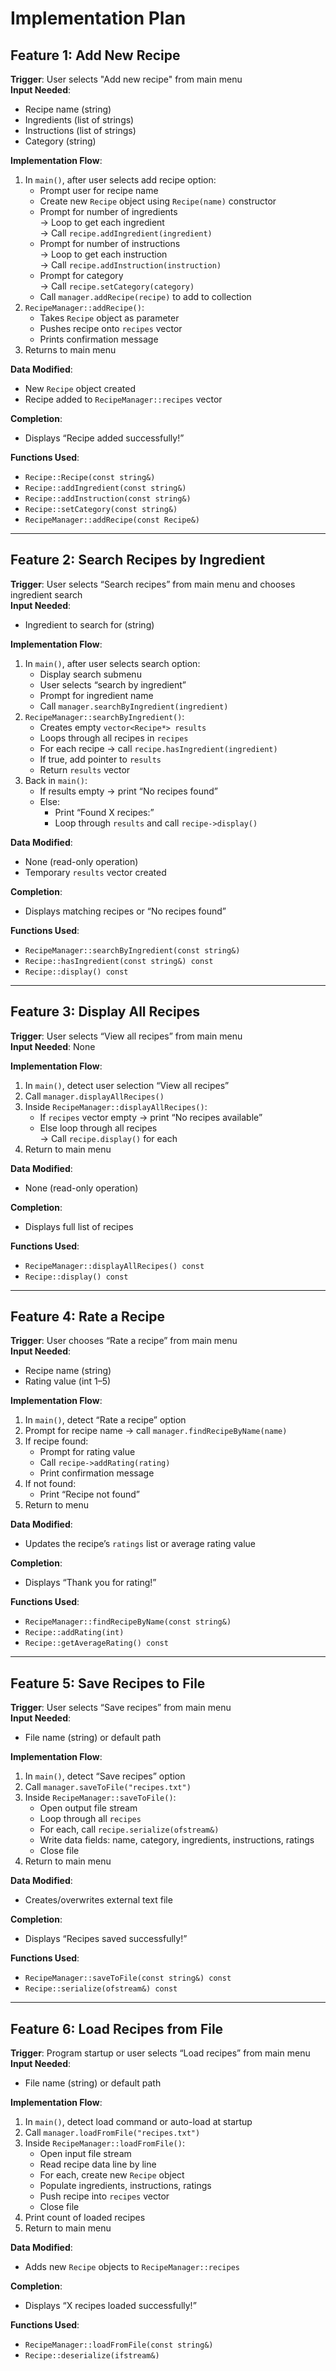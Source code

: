 # Implementation Plan

## Feature 1: Add New Recipe
**Trigger**: User selects "Add new recipe" from main menu  
**Input Needed**:
- Recipe name (string)
- Ingredients (list of strings)
- Instructions (list of strings)
- Category (string)

**Implementation Flow**:
1. In `main()`, after user selects add recipe option:
   - Prompt user for recipe name
   - Create new `Recipe` object using `Recipe(name)` constructor
   - Prompt for number of ingredients  
     → Loop to get each ingredient  
     → Call `recipe.addIngredient(ingredient)`
   - Prompt for number of instructions  
     → Loop to get each instruction  
     → Call `recipe.addInstruction(instruction)`
   - Prompt for category  
     → Call `recipe.setCategory(category)`
   - Call `manager.addRecipe(recipe)` to add to collection
2. `RecipeManager::addRecipe()`:
   - Takes `Recipe` object as parameter
   - Pushes recipe onto `recipes` vector
   - Prints confirmation message
3. Returns to main menu

**Data Modified**:
- New `Recipe` object created
- Recipe added to `RecipeManager::recipes` vector

**Completion**:
- Displays “Recipe added successfully!”

**Functions Used**:
- `Recipe::Recipe(const string&)`
- `Recipe::addIngredient(const string&)`
- `Recipe::addInstruction(const string&)`
- `Recipe::setCategory(const string&)`
- `RecipeManager::addRecipe(const Recipe&)`

---

## Feature 2: Search Recipes by Ingredient
**Trigger**: User selects “Search recipes” from main menu and chooses ingredient search  
**Input Needed**:
- Ingredient to search for (string)

**Implementation Flow**:
1. In `main()`, after user selects search option:
   - Display search submenu
   - User selects “search by ingredient”
   - Prompt for ingredient name
   - Call `manager.searchByIngredient(ingredient)`
2. `RecipeManager::searchByIngredient()`:
   - Creates empty `vector<Recipe*> results`
   - Loops through all recipes in `recipes`
   - For each recipe → call `recipe.hasIngredient(ingredient)`
   - If true, add pointer to `results`
   - Return `results` vector
3. Back in `main()`:
   - If results empty → print “No recipes found”
   - Else:
      - Print “Found X recipes:”
      - Loop through `results` and call `recipe->display()`

**Data Modified**:
- None (read-only operation)
- Temporary `results` vector created

**Completion**:
- Displays matching recipes or “No recipes found”

**Functions Used**:
- `RecipeManager::searchByIngredient(const string&)`
- `Recipe::hasIngredient(const string&) const`
- `Recipe::display() const`

---

## Feature 3: Display All Recipes
**Trigger**: User selects “View all recipes” from main menu  
**Input Needed**: None

**Implementation Flow**:
1. In `main()`, detect user selection “View all recipes”
2. Call `manager.displayAllRecipes()`
3. Inside `RecipeManager::displayAllRecipes()`:
   - If `recipes` vector empty → print “No recipes available”
   - Else loop through all recipes  
     → Call `recipe.display()` for each
4. Return to main menu

**Data Modified**:
- None (read-only operation)

**Completion**:
- Displays full list of recipes

**Functions Used**:
- `RecipeManager::displayAllRecipes() const`
- `Recipe::display() const`

---

## Feature 4: Rate a Recipe
**Trigger**: User chooses “Rate a recipe” from main menu  
**Input Needed**:
- Recipe name (string)
- Rating value (int 1–5)

**Implementation Flow**:
1. In `main()`, detect “Rate a recipe” option
2. Prompt for recipe name → call `manager.findRecipeByName(name)`
3. If recipe found:
   - Prompt for rating value
   - Call `recipe->addRating(rating)`
   - Print confirmation message
4. If not found:
   - Print “Recipe not found”
5. Return to menu

**Data Modified**:
- Updates the recipe’s `ratings` list or average rating value

**Completion**:
- Displays “Thank you for rating!”

**Functions Used**:
- `RecipeManager::findRecipeByName(const string&)`
- `Recipe::addRating(int)`
- `Recipe::getAverageRating() const`

---

## Feature 5: Save Recipes to File
**Trigger**: User selects “Save recipes” from main menu  
**Input Needed**:
- File name (string) or default path

**Implementation Flow**:
1. In `main()`, detect “Save recipes” option
2. Call `manager.saveToFile("recipes.txt")`
3. Inside `RecipeManager::saveToFile()`:
   - Open output file stream
   - Loop through all `recipes`
   - For each, call `recipe.serialize(ofstream&)`
   - Write data fields: name, category, ingredients, instructions, ratings
   - Close file
4. Return to main menu

**Data Modified**:
- Creates/overwrites external text file

**Completion**:
- Displays “Recipes saved successfully!”

**Functions Used**:
- `RecipeManager::saveToFile(const string&) const`
- `Recipe::serialize(ofstream&) const`

---

## Feature 6: Load Recipes from File
**Trigger**: Program startup or user selects “Load recipes” from main menu  
**Input Needed**:
- File name (string) or default path

**Implementation Flow**:
1. In `main()`, detect load command or auto-load at startup
2. Call `manager.loadFromFile("recipes.txt")`
3. Inside `RecipeManager::loadFromFile()`:
   - Open input file stream
   - Read recipe data line by line
   - For each, create new `Recipe` object
   - Populate ingredients, instructions, ratings
   - Push recipe into `recipes` vector
   - Close file
4. Print count of loaded recipes
5. Return to main menu

**Data Modified**:
- Adds new `Recipe` objects to `RecipeManager::recipes`

**Completion**:
- Displays “X recipes loaded successfully!”

**Functions Used**:
- `RecipeManager::loadFromFile(const string&)`
- `Recipe::deserialize(ifstream&)`

